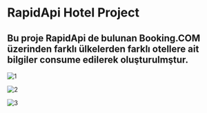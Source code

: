 # RapidApi Hotel Project

## Bu proje RapidApi de bulunan Booking.COM üzerinden farklı ülkelerden farklı otellere ait bilgiler consume edilerek oluşturulmştur.

![1](https://github.com/fthatmc/RapidApiProject-SonaHotel-/assets/136472585/3a51d889-1d26-4d48-bfa5-914b5af8bb05)

![2](https://github.com/fthatmc/RapidApiProject-SonaHotel-/assets/136472585/042e810f-2a0e-4689-9245-9c3066a06848)

![3](https://github.com/fthatmc/RapidApiProject-SonaHotel-/assets/136472585/65a75a07-d1c6-4244-abf1-bf553584484b)

